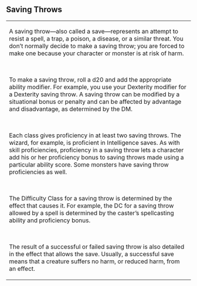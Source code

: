 ## **Saving Throws**
<table><tbody><tr class="odd"><td><p>A saving throw—also called a save—represents an attempt to resist a spell, a trap, a poison, a disease, or a similar threat. You don’t normally decide to make a saving throw; you are forced to make one because your character or monster is at risk of harm.</p><p> </p><p>To make a saving throw, roll a d20 and add the appropriate ability modifier. For example, you use your Dexterity modifier for a Dexterity saving throw. A saving throw can be modified by a situational bonus or penalty and can be affected by advantage and disadvantage, as determined by the DM.</p><p> </p><p>Each class gives proficiency in at least two saving throws. The wizard, for example, is proficient in Intelligence saves. As with skill proficiencies, proficiency in a saving throw lets a character add his or her proficiency bonus to saving throws made using a particular ability score. Some monsters have saving throw proficiencies as well.</p><p> </p><p>The Difficulty Class for a saving throw is determined by the effect that causes it. For example, the DC for a saving throw allowed by a spell is determined by the caster’s spellcasting ability and proficiency bonus.</p><p> </p><p>The result of a successful or failed saving throw is also detailed in the effect that allows the save. Usually, a successful save means that a creature suffers no harm, or reduced harm, from an effect.</p></td></tr></tbody></table>